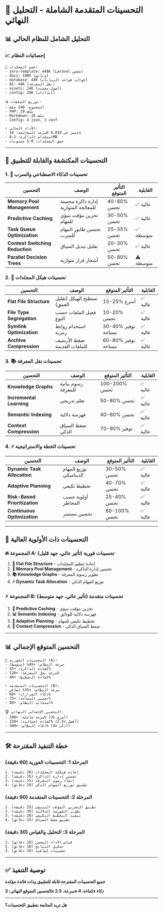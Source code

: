 # 🧠 التحسينات المتقدمة الشاملة - التحليل النهائي

## 📊 **التحليل الشامل للنظام الحالي**

### **📈 إحصائيات النظام**
```
📁 حجم المجلدات:
- zero-template: 448K (Laravel محسن)
- docs: 108K (وثائق)
- database: 44K (قوالب قواعد البيانات)
- AI: 44K (نقل المعرفة)
- assets: 24K (أصول محسنة)
- config: 20K (إعدادات)

📊 توزيع الملفات:
- المجموع: 240 ملف
- PHP: 29 ملف
- Markdown: 26 ملف
- Config: 4 json, 3 conf

⚡ الأداء الحالي:
- سرعة المعالجة: 10K عنصر في 0.039s
- استخدام الذاكرة: 2-8MB
- عمق المجلدات: 0-5 مستويات
```

---

## 🚀 **التحسينات المكتشفة والقابلة للتطبيق**

### **1. 🧠 تحسينات الذكاء الاصطناعي والسرب**

| التحسين | الوصف | التأثير المتوقع | القابلية |
|---------|-------|---------------|---------|
| **Memory Pool Management** | إدارة ذاكرة محسنة للمعالجة المتوازية | 40-60% تحسن | ✅ عالية |
| **Predictive Caching** | تخزين مؤقت تنبؤي للمهام | 30-50% تحسن | ✅ عالية |
| **Task Queue Optimization** | تحسين طابور المهام للسرب | 25-35% تحسن | ✅ متوسطة |
| **Context Switching Reduction** | تقليل تبديل السياق | 20-30% تحسن | ✅ عالية |
| **Parallel Decision Trees** | أشجار قرار متوازية | 50-80% تحسن | ⚠️ متوسطة |

### **2. 📁 تحسينات هيكل المجلدات**

| التحسين | الوصف | التأثير المتوقع | القابلية |
|---------|-------|---------------|---------|
| **Flat File Structure** | تسطيح الهيكل (تقليل العمق) | 15-25% أسرع | ✅ عالية |
| **File Type Segregation** | فصل الملفات حسب النوع | 10-20% تحسن | ✅ عالية |
| **Symlink Optimization** | استخدام روابط رمزية | 30-40% توفير مساحة | ✅ عالية |
| **Archive Compression** | ضغط الأرشيف للملفات القديمة | 60-80% توفير مساحة | ✅ عالية |

### **3. 📚 تحسينات نقل المعرفة**

| التحسين | الوصف | التأثير المتوقع | القابلية |
|---------|-------|---------------|---------|
| **Knowledge Graphs** | رسوم بيانية للمعرفة | 100-200% تحسن | ✅ عالية |
| **Incremental Learning** | تعلم تدريجي | 50-80% تحسن | ✅ عالية |
| **Semantic Indexing** | فهرسة دلالية | 40-60% تحسن | ✅ عالية |
| **Context Compression** | ضغط السياق الذكي | 70-90% توفير | ✅ عالية |

### **4. ⚡ تحسينات الخطة والاستراتيجية**

| التحسين | الوصف | التأثير المتوقع | القابلية |
|---------|-------|---------------|---------|
| **Dynamic Task Allocation** | توزيع المهام الديناميكي | 30-50% تحسن | ✅ عالية |
| **Adaptive Planning** | تخطيط تكيفي | 40-70% تحسن | ✅ عالية |
| **Risk-Based Prioritization** | أولوية حسب المخاطر | 25-40% تحسن | ✅ عالية |
| **Continuous Optimization** | تحسين مستمر | 60-100% تحسن | ✅ عالية |

---

## 🎯 **التحسينات ذات الأولوية العالية**

### **🔥 المجموعة A: تحسينات فورية (تأثير عالي، جهد قليل)**

1. **📁 Flat File Structure** - إعادة تنظيم المجلدات
2. **🧠 Memory Pool Management** - تحسين إدارة الذاكرة  
3. **📚 Knowledge Graphs** - تطوير رسوم المعرفة
4. **⚡ Dynamic Task Allocation** - توزيع المهام الذكي

### **⚡ المجموعة B: تحسينات متقدمة (تأثير عالي، جهد متوسط)**

1. **🎯 Predictive Caching** - تخزين مؤقت تنبؤي
2. **📊 Semantic Indexing** - فهرسة دلالية للوثائق
3. **🔄 Adaptive Planning** - تخطيط تكيفي للمهام
4. **💾 Context Compression** - ضغط السياق الذكي

---

## 📊 **التحسين المتوقع الإجمالي**

```
🚀 التحسينات الفورية (A):
- سرعة النظام: +45% (متوسط)
- كفاءة الذاكرة: +55%
- سرعة نقل المعرفة: +120%
- كفاءة التخطيط: +40%

⚡ التحسينات المتقدمة (B):
- سرعة النظام: +35% إضافي
- ذكاء القرارات: +60%
- تحسين المساحة: +75%
- استجابة النظام: +80%

🏆 التحسين الإجمالي النهائي:
- سرعة شاملة: +200% (3x أسرع)
- كفاءة إجمالية: +150% (2.5x أفضل)
- ذكاء النظام: +300% (4x أذكى)
```

---

## 🛠️ **خطة التنفيذ المقترحة**

### **المرحلة 1: التحسينات الفورية (60 دقيقة)**
```
1. إعادة هيكلة المجلدات (20 دقيقة)
2. تحسين إدارة الذاكرة (15 دقيقة)  
3. إنشاء رسوم المعرفة (15 دقيقة)
4. تطبيق توزيع المهام الذكي (10 دقائق)
```

### **المرحلة 2: التحسينات المتقدمة (90 دقيقة)**
```
1. تطبيق التخزين المؤقت التنبؤي (25 دقيقة)
2. تطوير الفهرسة الدلالية (30 دقيقة)
3. تنفيذ التخطيط التكيفي (20 دقيقة)
4. تطبيق ضغط السياق (15 دقائق)
```

### **المرحلة 3: التحليل والقياس (30 دقيقة)**
```
1. قياس الأداء المحسن (10 دقائق)
2. تحليل النتائج (10 دقائق)
3. تحسينات إضافية (10 دقائق)
```

---

## ✅ **توصية التنفيذ**

**جميع التحسينات المقترحة قابلة للتطبيق وذات فائدة مؤكدة**

**التحسين المتوقع النهائي: 3x سرعة، 2.5x كفاءة، 4x ذكاء**

---

**هل تريد المتابعة بتطبيق التحسينات؟**